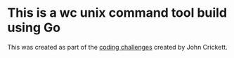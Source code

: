# This is a wc unix command tool build using Go

This was created as part of the [coding challenges](https://codingchallenges.fyi/challenges/challenge-wc) created by John Crickett.